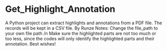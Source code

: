 # Get_Highlight_Annotation
A Python project can extract highlights and annotations from a PDF file. The records will be kept in a CSV file. By Runze
Notes: Change the file_path to your own file path /n
        Make sure the highlighted parts are not too much or too less, since the codes will only identify the highlighted parts and their annotation. 
        Best wishes!
        
